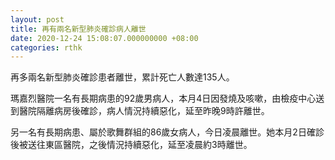 ```yaml
---
layout: post
title: 再有兩名新型肺炎確診病人離世
date: 2020-12-24 15:08:07.000000000 +08:00
categories: rthk
---
```


再多兩名新型肺炎確診患者離世，累計死亡人數達135人。

瑪嘉烈醫院一名有長期病患的92歲男病人，本月4日因發燒及咳嗽，由檢疫中心送到醫院隔離病房後確診，病人情況持續惡化，延至昨晚9時許離世。

另一名有長期病患、屬於歌舞群組的86歲女病人，今日凌晨離世。她本月2日確診後被送往東區醫院，之後情況持續惡化，延至凌晨約3時離世。
